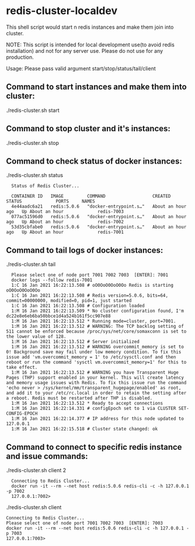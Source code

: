 # redis-cluster-localdev
 This shell script would start n redis instances and make them join into cluster.
 
NOTE: This script is intended for local development use(to avoid redis installation) and not for any server use. Please do not use for any production.

Usage:
  Please pass valid argument start/stop/status/tail/client
  
## Command to start instances and make them into cluster:

  ./redis-cluster.sh start

## Command to stop cluster and it's instances:

  ./redis-cluster.sh stop
  
## Command to check status of docker instances:

./redis-cluster.sh status

```
  Status of Redis Cluster...

  CONTAINER ID   IMAGE         COMMAND                  CREATED             STATUS             PORTS     NAMES
  4e44aadc6a21   redis:5.0.6   "docker-entrypoint.s…"   About an hour ago   Up About an hour             redis-7003
  077ac51596d0   redis:5.0.6   "docker-entrypoint.s…"   About an hour ago   Up About an hour             redis-7002
  53d35cbfabe0   redis:5.0.6   "docker-entrypoint.s…"   About an hour ago   Up About an hour             redis-7001
```
 
## Command to tail logs of docker instances:

./redis-cluster.sh tail

```
  Please select one of node port 7001 7002 7003  [ENTER]: 7001
  docker logs --follow redis-7001
  1:C 16 Jan 2021 16:22:13.508 # oO0OoO0OoO0Oo Redis is starting oO0OoO0OoO0Oo
  1:C 16 Jan 2021 16:22:13.508 # Redis version=5.0.6, bits=64, commit=00000000, modified=0, pid=1, just started
  1:C 16 Jan 2021 16:22:13.508 # Configuration loaded
  1:M 16 Jan 2021 16:22:13.509 * No cluster configuration found, I'm dc22e8e6eb6ba50bbce1d4a524b161f5cc907e88
  1:M 16 Jan 2021 16:22:13.512 * Running mode=cluster, port=7001.
  1:M 16 Jan 2021 16:22:13.512 # WARNING: The TCP backlog setting of 511 cannot be enforced because /proc/sys/net/core/somaxconn is set to the lower value of 128.
  1:M 16 Jan 2021 16:22:13.512 # Server initialized
  1:M 16 Jan 2021 16:22:13.512 # WARNING overcommit_memory is set to 0! Background save may fail under low memory condition. To fix this issue add 'vm.overcommit_memory = 1' to /etc/sysctl.conf and then reboot or run the command 'sysctl vm.overcommit_memory=1' for this to take effect.
  1:M 16 Jan 2021 16:22:13.512 # WARNING you have Transparent Huge Pages (THP) support enabled in your kernel. This will create latency and memory usage issues with Redis. To fix this issue run the command 'echo never > /sys/kernel/mm/transparent_hugepage/enabled' as root, and add it to your /etc/rc.local in order to retain the setting after a reboot. Redis must be restarted after THP is disabled.
  1:M 16 Jan 2021 16:22:13.512 * Ready to accept connections
  1:M 16 Jan 2021 16:22:14.331 # configEpoch set to 1 via CLUSTER SET-CONFIG-EPOCH
  1:M 16 Jan 2021 16:22:14.377 # IP address for this node updated to 127.0.0.1
  1:M 16 Jan 2021 16:22:15.518 # Cluster state changed: ok
```
## Command to connect to specific redis instance and issue commands:

./redis-cluster.sh client 2

```
  Connecting to Redis Cluster...
  docker run -it --rm --net host redis:5.0.6 redis-cli -c -h 127.0.0.1 -p 7002
  127.0.0.1:7002> 
```

./redis-cluster.sh client

```
Connecting to Redis Cluster...
Please select one of node port 7001 7002 7003  [ENTER]: 7003
docker run -it --rm --net host redis:5.0.6 redis-cli -c -h 127.0.0.1 -p 7003
127.0.0.1:7003> 
```


